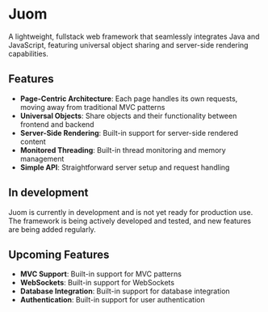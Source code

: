 # Juom

A lightweight, fullstack web framework that seamlessly integrates Java and JavaScript, featuring universal object sharing and server-side rendering capabilities.

## Features

- **Page-Centric Architecture**: Each page handles its own requests, moving away from traditional MVC patterns
- **Universal Objects**: Share objects and their functionality between frontend and backend
- **Server-Side Rendering**: Built-in support for server-side rendered content
- **Monitored Threading**: Built-in thread monitoring and memory management
- **Simple API**: Straightforward server setup and request handling

## In development

Juom is currently in development and is not yet ready for production use. The framework is being actively developed and tested, and new features are being added regularly.

## Upcoming Features

- **MVC Support**: Built-in support for MVC patterns
- **WebSockets**: Built-in support for WebSockets
- **Database Integration**: Built-in support for database integration
- **Authentication**: Built-in support for user authentication
